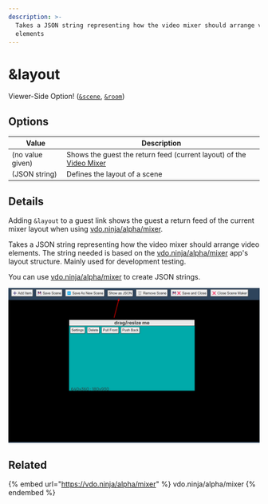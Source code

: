 ```yaml
---
description: >-
  Takes a JSON string representing how the video mixer should arrange video
  elements
---
```


# \&layout

Viewer-Side Option! ([`&scene`](../view-parameters/scene.md), [`&room`](../../general-settings/room.md))

## Options

| Value            | Description                                                                                                  |
| ---------------- | ------------------------------------------------------------------------------------------------------------ |
| (no value given) | Shows the guest the return feed (current layout) of the [Video Mixer](../../steves-helper-apps/mixer-app.md) |
| (JSON string)    | Defines the layout of a scene                                                                                |

## Details

Adding `&layout` to a guest link shows the guest a return feed of the current mixer layout when using [vdo.ninja/alpha/mixer](https://vdo.ninja/alpha/mixer).

Takes a JSON string representing how the video mixer should arrange video elements. The string needed is based on the [vdo.ninja/alpha/mixer](https://vdo.ninja/alpha/mixer) app's layout structure. Mainly used for development testing.

You can use [vdo.ninja/alpha/mixer](https://vdo.ninja/alpha/mixer) to create JSON strings.

![](<../../.gitbook/assets/image (101) (1) (1) (1).png>)

## Related

{% embed url="https://vdo.ninja/alpha/mixer" %}
vdo.ninja/alpha/mixer
{% endembed %}
